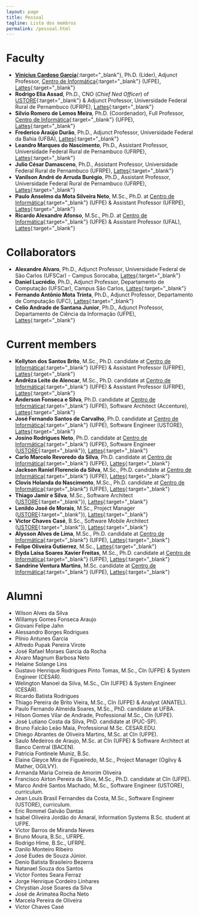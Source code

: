 ```yaml
---
layout: page
title: Pessoal
tagline: Lista dos membros
permalink: /pessoal.html
---
```


# Faculty

* [**Vinicius Cardoso Garcia**](http://viniciusgarcia/me){:target="_blank"}, Ph.D. (Líder), Adjunct Professor, [Centro de Informática](http://www.cin.ufpe.br){:target="_blank"} (UFPE), [Lattes](http://lattes.cnpq.br/6613487636748832){:target="_blank"}
* **Rodrigo Elia Assad**, Ph.D., CNO (*Chief Ned Officer*) of [USTORE](http://ustore.com.br/){:target="_blank"} & Adjunct Professor, Universidade Federal Rural de Pernambuco (UFRPE), [Lattes](http://lattes.cnpq.br/3791808485485116){:target="_blank"}
* **Silvio Romero de Lemos Meira**, Ph.D. (Coordenador), Full Professor, [Centro de Informática](http://www.cin.ufpe.br){:target="_blank"} (UFPE), [Lattes](http://lattes.cnpq.br/4973731190814126){:target="_blank"}
* **Frederico Araújo Durão**, Ph.D., Adjunct Professor, Universidade Federal da Bahia (UFBA), [Lattes](http://lattes.cnpq.br/6271096128174325){:target="_blank"}
* **Leandro Marques do Nascimento**, Ph.D., Assistant Professor, Universidade Federal Rural de Pernambuco (UFRPE), [Lattes](http://lattes.cnpq.br/9163931285515006){:target="_blank"}
* **Julio César Damasceno**, Ph.D., Assistant Professor, Universidade Federal Rural de Pernambuco (UFRPE), [Lattes](http://lattes.cnpq.br/5980278074458900){:target="_blank"}
* **Vanilson André de Arruda Burégio**, Ph.D., Assistant Professor, Universidade Federal Rural de Pernambuco (UFRPE), [Lattes](http://lattes.cnpq.br/3518416272921878){:target="_blank"}
* **Paulo Anselmo da Mota Silveira Neto**, M.Sc., Ph.D. at [Centro de Informática](http://www.cin.ufpe.br){:target="_blank"} (UFPE) & Assistant Professor (UFRPE), [Lattes](http://lattes.cnpq.br/6465144387155252){:target="_blank"}
* **Ricardo Alexandre Afonso**, M.Sc., Ph.D. at [Centro de Informática](http://www.cin.ufpe.br){:target="_blank"} (UFPE) & Assistant Professor (UFAL), [Lattes](http://lattes.cnpq.br/3117877031824338){:target="_blank"}

# Collaborators

* **Alexandre Alvaro**, Ph.D., Adjunct Professor, Universidade Federal de São Carlos (UFSCar) - Campus Sorocaba, [Lattes](http://lattes.cnpq.br/9929982894313130){:target="_blank"}
* **Daniel Lucrédio**, Ph.D., Adjunct Professor, Departamento de Computação (UFSCar), Campus São Carlos, [Lattes](http://lattes.cnpq.br/9090396559596221){:target="_blank"}
* **Fernando Antônio Mota Trinta**, Ph.D., Adjunct Professor, Departamento de Computação (UFC), [Lattes](http://lattes.cnpq.br/8908026219336623){:target="_blank"}
* **Celio Andrade de Santana Junior**, Ph.D., Adjunct Professor, Departamento de Ciência da Informação (UFPE), [Lattes](http://lattes.cnpq.br/3656327420806840){:target="_blank"}

# Current members

* **Kellyton dos Santos Brito**, M.Sc., Ph.D. candidate at [Centro de Informática](http://www.cin.ufpe.br){:target="_blank"} (UFPE) & Assistant Professor (UFRPE), [Lattes](http://lattes.cnpq.br/8750956715158540){:target="_blank"}
* **Andrêza Leite de Alencar**, M.Sc., Ph.D. candidate at [Centro de Informática](http://www.cin.ufpe.br){:target="_blank"} (UFPE) & Assistant Professor (UFRPE), [Lattes](http://lattes.cnpq.br/6060587704569605){:target="_blank"}
* **Anderson Fonseca e Silva**, Ph.D. candidate at [Centro de Informática](http://www.cin.ufpe.br){:target="_blank"} (UFPE), Software Architect (Accenture), [Lattes](http://lattes.cnpq.br/3832479082925280){:target="_blank"}
* **José Fernando Santos de Carvalho**, Ph.D. candidate at [Centro de Informática](http://www.cin.ufpe.br){:target="_blank"} (UFPE),  Software Engineer (USTORE), [Lattes](http://lattes.cnpq.br/2792145552349233){:target="_blank"}
* **Josino Rodrigues Neto**, Ph.D. candidate at [Centro de Informática](http://www.cin.ufpe.br){:target="_blank"} (UFPE), Software Engineer ([USTORE](http://ustore.com.br/){:target="_blank"}), [Lattes](http://lattes.cnpq.br/9966676370707957){:target="_blank"}
* **Carlo Marcelo Revoredo da Silva**, Ph.D. candidate at [Centro de Informática](http://www.cin.ufpe.br){:target="_blank"} (UFPE), [Lattes](http://lattes.cnpq.br/5941653866734201){:target="_blank"}
* **Jackson Raniel Florencio da Silva**, M.Sc., Ph.D. candidate at [Centro de Informática](http://www.cin.ufpe.br){:target="_blank"} (UFPE), [Lattes](http://lattes.cnpq.br/9861261850443973){:target="_blank"}
* **Clovis Holanda do Nascimento**, M.Sc., Ph.D. candidate at [Centro de Informática](http://www.cin.ufpe.br){:target="_blank"} (UFPE), [Lattes](http://lattes.cnpq.br/9846282643551300){:target="_blank"}
* **Thiago Jamir e Silva**, M.Sc., Software Architect ([USTORE](http://ustore.com.br/){:target="_blank"}), [Lattes](http://lattes.cnpq.br/9832803117127707){:target="_blank"}
* **Lenildo José de Morais**, M.Sc., Project Manager ([USTORE](http://ustore.com.br/){:target="_blank"}), [Lattes](http://lattes.cnpq.br/5598020362509442){:target="_blank"}
* **Victor Chaves Casé**, B.Sc., Software Mobile Architect ([USTORE](http://ustore.com.br/){:target="_blank"}), [Lattes](http://lattes.cnpq.br/4176953740033046){:target="_blank"}
* **Alysson Alves de Lima**, M.Sc., Ph.D. candidate at [Centro de Informática](http://www.cin.ufpe.br){:target="_blank"} (UFPE), [Lattes](http://lattes.cnpq.br/7684467910401597){:target="_blank"}
* **Felipe Oliveira Gutierrez**, M.Sc., [Lattes](http://lattes.cnpq.br/8633775775597854){:target="_blank"}
* **Elyda Laisa Soares Xavier Freitas**, M.Sc., Ph.D. candidate at [Centro de Informática](http://www.cin.ufpe.br){:target="_blank"} (UFPE), [Lattes](http://lattes.cnpq.br/0804375840636282){:target="_blank"}
* **Sandrine Ventura Martins**, M.Sc. candidate at [Centro de Informática](http://www.cin.ufpe.br){:target="_blank"} (UFPE), [Lattes](http://lattes.cnpq.br/3989518164012856){:target="_blank"}

# Alumni

* Wilson Alves da Silva
* Willamys Gomes Fonseca Araujo
* Giovani Felipe Jahn
* Alessandro Borges Rodrigues
* Plínio Antunes Garcia
* Alfredo Pupak Pereira Virote
* José Rafael Moraes Garcia da Rocha
* Alvaro Magnum Barbosa Neto
* Helaine Solange Lins
* Gustavo Henrique Rodrigues Pinto Tomas, M.Sc., CIn (UFPE) & System Engineer (CESAR).
* Welington Manoel da Silva, M.Sc., CIn (UFPE) & System Engineer (CESAR).
* Ricardo Batista Rodrigues
* Thiago Pereira de Brito Vieira, M.Sc., CIn (UFPE) & Analyst (ANATEL).
* Paulo Fernando Almeida Soares, M.Sc., PhD. candidate at UFBA.
* Hilson Gomes Vilar de Andrade, Professional M.Sc., CIn (UFPE).
* José Lutiano Costa da Silva, PhD. candidate at (PUC-SP).
* Bruno Falcão Leão Maia, Professional M.Sc. CESAR.EDU.
* Dhiego Abrantes de Oliveira Martins, M.Sc. at CIn (UFPE).
* Saulo Medeiros de Araujo, M.Sc. at CIn (UFPE) & Software Architect at Banco Central (BACEN).
* Patricia Fontinele Muniz, B.Sc.
* Elaine Gleyce Mira de Figueiredo, M.Sc., Project Manager (Ogilvy & Mather, OGILVY).
* Armanda Maria Correia de Amorim Oliveira
* Francisco Airton Pereira da Silva, M.Sc., Ph.D. candidate at CIn (UFPE).
* Marco André Santos Machado, M.Sc., Software Engineer (USTORE), curriculum.
* Jean Louis Brasil Fernandes da Costa, M.Sc., Software Engineer (USTORE), curriculum.
* Eric Rommel Galvão Dantas
* Isabel Oliveira Jordão do Amaral, Information Systems B.Sc. student at UFPE.
* Victor Barros de Miranda Neves
* Bruno Moura, B.Sc., UFRPE.
* Rodrigo Hime, B.Sc., UFRPE.
* Danilo Monteiro Ribeiro
* José Eudes de Souza Júnior.
* Denio Batista Brasileiro Bezerra
* Natanael Souza dos Santos
* Victor Fontes Seara Ferraz
* Jorge Henrique Cordeiro Linhares
* Chrystian José Soares da Silva
* José de Arimatea Rocha Neto
* Marcela Pereira de Oliveira
* Victor Chaves Casé
